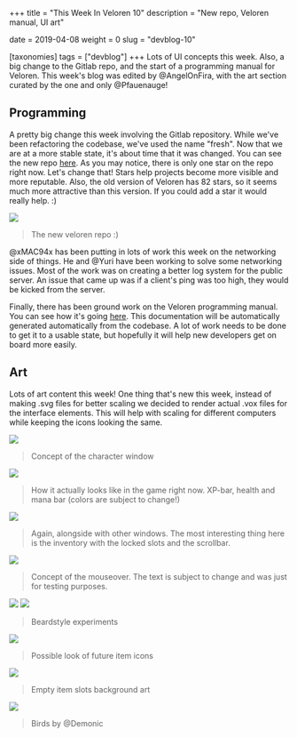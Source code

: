 +++
title = "This Week In Veloren 10"
description = "New repo, Veloren manual, UI art"

date = 2019-04-08
weight = 0
slug = "devblog-10"

[taxonomies]
tags = ["devblog"]
+++
Lots of UI concepts this week. Also, a big change to the Gitlab repo, and the start of a programming manual for Veloren. This week's blog was edited by @AngelOnFira, with the art section curated by the one and only @Pfauenauge!

## Programming

A pretty big change this week involving the Gitlab repository. While we've been refactoring the codebase, we've used the name "fresh". Now that we are at a more stable state, it's about time that it was changed. You can see the new repo [here](https://gitlab.com/veloren/veloren). As you may notice, there is only one star on the repo right now. Let's change that! Stars help projects become more visible and more reputable. Also, the old version of Veloren has 82 stars, so it seems much more attractive than this version. If you could add a star it would really help. :)

<img src="https://cdn.discordapp.com/attachments/539518074106413056/564907699062571089/unknown.png"/>

> The new veloren repo :)

@xMAC94x has been putting in lots of work this week on the networking side of things. He and @Yuri have been working to solve some networking issues. Most of the work was on creating a better log system for the public server. An issue that came up was if a client's ping was too high, they would be kicked from the server.

Finally, there has been ground work on the Veloren programming manual. You can see how it's going [here](https://manual.veloren.net/). This documentation will be automatically generated automatically from the codebase. A lot of work needs to be done to get it to a usable state, but hopefully it will help new developers get on board more easily.

## Art

Lots of art content this week! One thing that's new this week, instead of making .svg files for better scaling we decided to render actual .vox files for the interface elements. This will help with scaling for different computers while keeping the icons looking the same.

<img src="https://media.discordapp.net/attachments/467073814208053248/563342034245517314/unknown.png"/>

> Concept of the character window

<img src="https://media.discordapp.net/attachments/467073814208053248/563851682564276247/unknown.png?width=1194&height=703"/>

> How it actually looks like in the game right now. XP-bar, health and mana bar (colors are subject to change!)

<img src="https://images-ext-2.discordapp.net/external/MIDJGUgzxUNl5zGER6OqA8oOpyzOhbYlCknnm7aRVPY/%3Fwidth%3D1195%26height%3D702/https/media.discordapp.net/attachments/481112886308110339/563783087977136128/unknown.png"/>

> Again, alongside with other windows. The most interesting thing here is the inventory with the locked slots and the scrollbar.

<img src="https://media.discordapp.net/attachments/467073814208053248/563754012436856858/unknown.png"/>

> Concept of the mouseover. The text is subject to change and was just for testing purposes.

<img src="https://media.discordapp.net/attachments/449660795857403905/564508848342171668/unknown.png"/>

<img src="https://cdn.discordapp.com/attachments/449660795857403905/564502406113787924/unknown.png"/>

> Beardstyle experiments

<img src="https://cdn.discordapp.com/attachments/449660795857403905/563684535460429844/unknown.png"/>

> Possible look of future item icons

<img src="https://cdn.discordapp.com/attachments/449660795857403905/563693846651994118/unknown.png"/>

> Empty item slots background art

<img src="https://cdn.discordapp.com/attachments/449660795857403905/564592243265110036/unknown.png"/>

> Birds by @Demonic